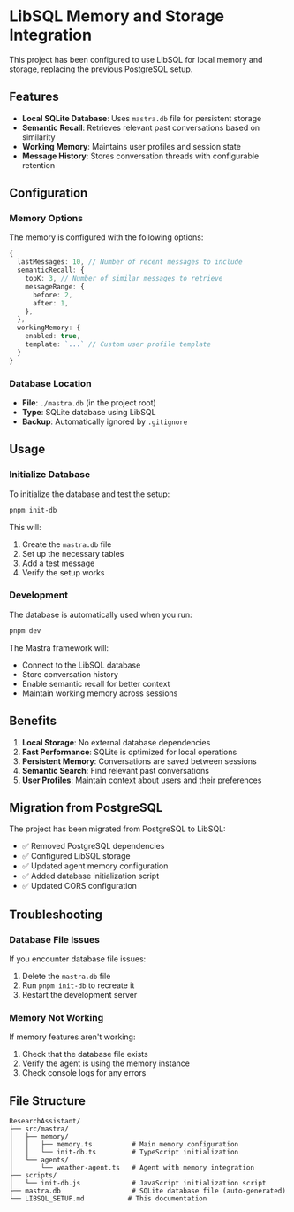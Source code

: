 # LibSQL Memory and Storage Integration

This project has been configured to use LibSQL for local memory and storage, replacing the previous PostgreSQL setup.

## Features

- **Local SQLite Database**: Uses `mastra.db` file for persistent storage
- **Semantic Recall**: Retrieves relevant past conversations based on similarity
- **Working Memory**: Maintains user profiles and session state
- **Message History**: Stores conversation threads with configurable retention

## Configuration

### Memory Options

The memory is configured with the following options:

```typescript
{
  lastMessages: 10, // Number of recent messages to include
  semanticRecall: {
    topK: 3, // Number of similar messages to retrieve
    messageRange: {
      before: 2,
      after: 1,
    },
  },
  workingMemory: {
    enabled: true,
    template: `...` // Custom user profile template
  }
}
```

### Database Location

- **File**: `./mastra.db` (in the project root)
- **Type**: SQLite database using LibSQL
- **Backup**: Automatically ignored by `.gitignore`

## Usage

### Initialize Database

To initialize the database and test the setup:

```bash
pnpm init-db
```

This will:
1. Create the `mastra.db` file
2. Set up the necessary tables
3. Add a test message
4. Verify the setup works

### Development

The database is automatically used when you run:

```bash
pnpm dev
```

The Mastra framework will:
- Connect to the LibSQL database
- Store conversation history
- Enable semantic recall for better context
- Maintain working memory across sessions

## Benefits

1. **Local Storage**: No external database dependencies
2. **Fast Performance**: SQLite is optimized for local operations
3. **Persistent Memory**: Conversations are saved between sessions
4. **Semantic Search**: Find relevant past conversations
5. **User Profiles**: Maintain context about users and their preferences

## Migration from PostgreSQL

The project has been migrated from PostgreSQL to LibSQL:

- ✅ Removed PostgreSQL dependencies
- ✅ Configured LibSQL storage
- ✅ Updated agent memory configuration
- ✅ Added database initialization script
- ✅ Updated CORS configuration

## Troubleshooting

### Database File Issues

If you encounter database file issues:

1. Delete the `mastra.db` file
2. Run `pnpm init-db` to recreate it
3. Restart the development server

### Memory Not Working

If memory features aren't working:

1. Check that the database file exists
2. Verify the agent is using the memory instance
3. Check console logs for any errors

## File Structure

```
ResearchAssistant/
├── src/mastra/
│   ├── memory/
│   │   ├── memory.ts          # Main memory configuration
│   │   └── init-db.ts         # TypeScript initialization
│   └── agents/
│       └── weather-agent.ts   # Agent with memory integration
├── scripts/
│   └── init-db.js             # JavaScript initialization script
├── mastra.db                  # SQLite database file (auto-generated)
└── LIBSQL_SETUP.md           # This documentation
```
